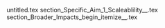 untitled.tex
section_Specific_Aim_1_Scaleablility__.tex
section_Broader_Impacts_begin_itemize__.tex

